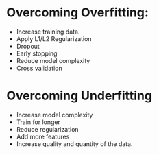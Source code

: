 # Overcoming Overfitting:
- Increase training data.
- Apply L1/L2 Regularization
- Dropout
- Early stopping
- Reduce model complexity
- Cross validation

# Overcoming Underfitting
- Increase model complexity
- Train for longer
- Reduce regularization
- Add more features
- Increase quality and quantity of the data.
